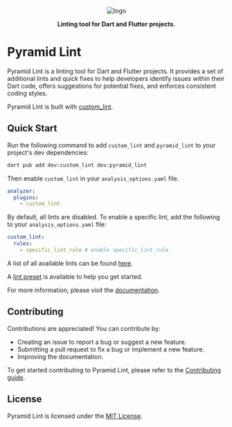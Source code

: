 <p align="center">
  <img src="https://raw.githubusercontent.com/charlescyt/pyramid_lint/main/docs/assets/logo-192x192.png" alt="logo" />
</p>

<p align="center">
<strong>Linting tool for Dart and Flutter projects.</strong>
</p>

# Pyramid Lint

Pyramid Lint is a linting tool for Dart and Flutter projects. It provides a set of additional lints and quick fixes to help developers identify issues within their Dart code, offers suggestions for potential fixes, and enforces consistent coding styles.

Pyramid Lint is built with [custom_lint][custom_lint].

## Quick Start

Run the following command to add `custom_lint` and `pyramid_lint` to your project's dev dependencies:

```sh
dart pub add dev:custom_lint dev:pyramid_lint
```

Then enable `custom_lint` in your `analysis_options.yaml` file.

```yaml
analyzer:
  plugins:
    - custom_lint
```

By default, all lints are disabled. To enable a specific lint, add the following to your `analysis_options.yaml` file:

```yaml
custom_lint:
  rules:
    - specific_lint_rule # enable specific_lint_rule
```

A list of all available lints can be found [here][available-lints].

A [lint preset][lint-preset] is available to help you get started.

For more information, please visit the [documentation][documentation].

## Contributing

Contributions are appreciated! You can contribute by:

- Creating an issue to report a bug or suggest a new feature.
- Submitting a pull request to fix a bug or implement a new feature.
- Improving the documentation.

To get started contributing to Pyramid Lint, please refer to the [Contributing guide][contributing].

## License

Pyramid Lint is licensed under the [MIT License][license].

<!-- Links -->

[custom_lint]: https://pub.dev/packages/custom_lint
[documentation]: https://docs.page/charlescyt/pyramid_lint
[available-lints]: https://docs.page/charlescyt/pyramid_lint/available-lints
[lint-preset]: https://docs.page/charlescyt/pyramid_lint/getting-started#lint-preset
[contributing]: https://github.com/charlescyt/pyramid_lint/blob/main/CONTRIBUTING.md
[license]: https://github.com/charlescyt/pyramid_lint/blob/main/LICENSE
